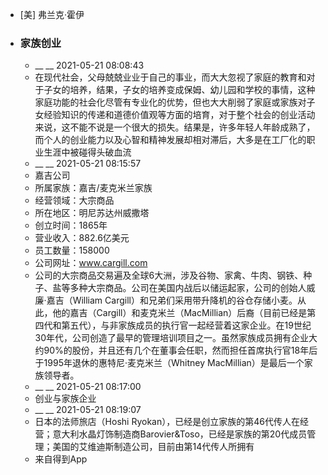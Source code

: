 - [美] 弗兰克·霍伊
- ### 家族创业
    - __ __ 2021-05-21 08:08:43
    - 在现代社会，父母兢兢业业于自己的事业，而大大忽视了家庭的教育和对于子女的培养，结果，子女的培养变成保姆、幼儿园和学校的事情，这种家庭功能的社会化尽管有专业化的优势，但也大大削弱了家庭或家族对子女经验知识的传递和道德价值观等方面的培育，对于整个社会的创业活动来说，这不能不说是一个很大的损失。结果是，许多年轻人年龄成熟了，而个人的创业能力以及心智和精神发展却相对滞后，大多是在工厂化的职业生涯中被碰得头破血流
    - __ __ 2021-05-21 08:15:57
    - 嘉吉公司
    - 所属家族：嘉吉/麦克米兰家族
    - 经营领域：大宗商品
    - 所在地区：明尼苏达州威撒塔
    - 创立时间：1865年
    - 营业收入：882.6亿美元
    - 员工数量：158000
    - 公司网址：www.cargill.com
    - 公司的大宗商品交易遍及全球6大洲，涉及谷物、家禽、牛肉、钢铁、种子、盐等多种大宗商品。公司在美国内战后以储运起家，公司的创始人威廉·嘉吉（William Cargill）和兄弟们采用带升降机的谷仓存储小麦。从此，他的嘉吉（Cargill）和麦克米兰（MacMillian）后裔（目前已经是第四代和第五代），与非家族成员的执行官一起经营着这家企业。在19世纪30年代，公司创造了最早的管理培训项目之一。虽然家族成员拥有企业大约90%的股份，并且还有几个在董事会任职，然而担任首席执行官18年后于1995年退休的惠特尼·麦克米兰（Whitney MacMillian）是最后一个家族领导者。
    - __ __ 2021-05-21 08:17:00
    - 创业与家族企业
    - __ __ 2021-05-21 08:19:07
    - 日本的法师旅店（Hoshi Ryokan），已经是创立家族的第46代传人在经营；意大利水晶灯饰制造商Barovier&Toso，已经是家族的第20代成员管理；美国的艾维迪斯制造公司，目前由第14代传人所拥有
    - 来自得到App
